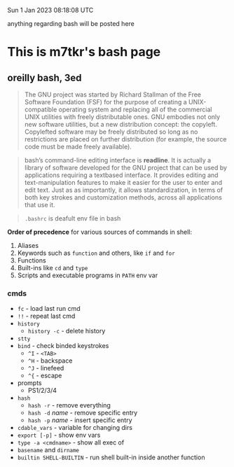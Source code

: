 Sun  1 Jan 2023 08:18:08 UTC

anything regarding bash will be posted here

# This is m7tkr's bash page

## oreilly bash, 3ed

> The GNU project was started by Richard Stallman of the Free Software
> Foundation (FSF) for the purpose of creating a UNIX-compatible operating
> system and replacing all of the commercial UNIX utilities with freely
> distributable ones. GNU embodies not only new software utilities, but a new
> distribution concept: the copyleft. Copylefted software may be freely
> distributed so long as no restrictions are placed on further distribution
> (for example, the source code must be made freely available).

> bash’s command-line editing interface is **readline**. It is actually a
> library of
> software developed for the GNU project that can be used by applications
> requiring a textbased interface. It provides editing and text-manipulation
> features to make it easier for the user to enter and edit text. Just as
> as importantly, it allows standardization, in terms of both key strokes and
> customization methods, across all applications that use it.

> `.bashrc` is deafult env file in bash

**Order of precedence** for various sources of commands in shell:

1. Aliases
2. Keywords such as `function` and others, like `if` and `for`
3. Functions
4. Built-ins like `cd` and `type`
5. Scripts and executable programs in `PATH`  env var

### cmds

* `fc` - load last run cmd
* `!!` - repeat last cmd
* `history`
  * `history -c` - delete history
* `stty`
* `bind` - check binded keystrokes
  * `^I` - `<TAB>`
  * `^H` - backspace
  * `^J` - linefeed
  * `^{` - escape
* prompts
  * PS1/2/3/4
* `hash`
  * `hash -r` - remove everything
  * `hash -d` *name* - remove specific entry
  * `hash -p` *name* - insert specific entry
* `cdable_vars` - variable for changing dirs
* `export [-p]` - show env vars
* `type -a <cmdname>` - show all exec of <cmdname>
* `basename` and `dirname`
* `builtin SHELL-BUILTIN` - run shell built-in inside another function
